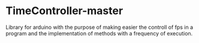 # TimeController-master
Library for arduino with the purpose of making easier the controll of fps in a program and the implementation of methods with a frequency of execution.
